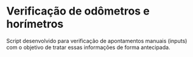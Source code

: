 # Verificação de odômetros e horímetros
Script desenvolvido para verificação de apontamentos manuais (inputs) com o objetivo de tratar essas informações de forma antecipada.
